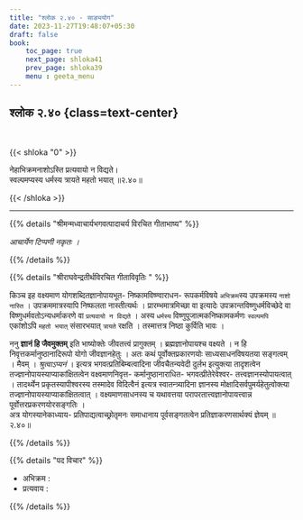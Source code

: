 ```yaml
---
title: "श्लोक २.४० - साङ्ययोग"
date: 2023-11-27T19:48:07+05:30
draft: false
book:
    toc_page: true
    next_page: shloka41
    prev_page: shloka39
    menu : geeta_menu
---
```




## श्लोक २.४० {class=text-center}

<br/>

{{< shloka  "0"  >}}

नेहाभिक्रमनाशोऽस्ति प्रत्यवायो न विद्यते।  
स्वल्पमप्यस्य धर्मस्य त्रायते महतो भयात्  ॥२.४०॥

{{< /shloka >}}

---


{{% details "श्रीमन्मध्वाचार्यभगवत्पादाचर्य विरचित  गीताभाष्य" %}}

*आचार्येण टिप्पणी नकृतः ।*

{{% /details %}}


{{% details "श्रीराघवेन्द्रतीर्थविरचित गीताविवृतिः " %}}

किञ्च इह वक्ष्यमाण योगशब्दितज्ञानोपायभूत- 
निष्कामविष्ण्वाराधन- रूपकर्मविषये `अभिक्रम`स्य 
उपक्रमस्य `नाशो नास्ति` । 
उपक्रममात्रस्यापि निष्फलता नास्तीत्यर्थः । प्रारम्भमात्रमिच्छा वा इत्यादेः
उपक्रान्तविष्णुधर्मविच्छेदे वा विष्णुधर्मवतोऽन्यधर्माकरणे 
वा `प्रत्यवायो न विद्यते` । अस्य `धर्मस्य` 
विष्णुपूजात्मकनिष्कामकर्मणः `स्वल्पमपि` एकांशोऽपि 
`महतो भयात्` संसारभयात्‌ `त्रायते` रक्षति । 
तस्मात्तत्र निष्ठा  कुर्विति भावः ।   

ननु **ज्ञानं हि जैवमुक्तम्** इति 
भाष्योक्तेः जीवतत्त्वं प्रागुक्तम्‌ । 
ब्रह्मज्ञानोपायश्च वक्ष्यते । न हि 
निवृत्तकर्मानुष्ठानादिरूपो योगो जीवज्ञानहेतुः । 
अतः कथं पूर्वोक्तप्रकारणयोः साध्यसाधनविषयतया 
सङ्गत्वम् । मैवम् । *श्रुत्वाऽप्यनं* । 
इत्यत्र भगवत्प्रतिबिम्बत्वादिना जीवचैतन्यवेदी दुर्लभ 
इत्युक्त्या तादृशत्वेन 
तज्ज्ञानोपायस्याप्याकांक्षितत्वेन 
वक्ष्वमाणनिवृत्त-  कर्मानुष्ठानाराधित- 
भगवत्प्रीतेरेवेश्वर- तत्त्वज्ञानस्योपायत्वात्‌ । 
तादर्थ्येन प्रकृतस्यापीश्वरस्य तस्मादेव 
विदित्वैनं इत्यत्र स्वातन्त्र्यादिना ज्ञानस्य 
मोक्षादिसर्वपुमर्यहेतुत्वोक्त्या 
तज्ज्ञानोपायस्याप्याकांक्षितत्वात् । वक्ष्यमाणसाधनस्य च 
यथावत्तया परापरतात्त्वज्ञानोपायत्त्वान्न 
पूर्वोत्तरप्रकरणयोरसङ्गतिः ।  
अत्र योगस्यानेकाध्याय- प्रतिपाद्यत्वाच्छ्रोतृमनः समाधानाय 
पूर्वसङ्गतत्वेन प्रतिज्ञाकरणसार्थक्यं ज्ञेयम्‌ ॥२.४०॥

{{% /details %}}



{{% details "पद विचार" %}}

- अभिक्रम :
- प्रत्यवाय : 

{{% /details %}}

